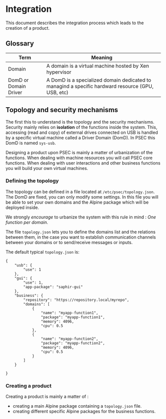 # Integration

This document describes the integration process which leads to the creation of a product.

## Glossary

| Term | Meaning |
|--|--|
| Domain | A domain is a virtual machine hosted by Xen hypervisor |
| DomD or Domain Driver | A DomD is a specialized domain dedicated to managind a specific hardward resource (GPU, USB, etc) |

## Topology and security mechanisms

The first this to understand is the topology and the security mechanisms. Security mainly relies on **isolation** of the functions inside the system.
This, accessing (read and copy) of external drives connected on USB is handled by a specific virtual machine called a Driver Domain (DomD). In PSEC this DomD is named `sys-usb`.

Designing a product upon PSEC is mainly a matter of urbanization of the functions. When dealing with machine resources you will call PSEC core functions. When dealing with user interactions and other business functions you will build your own virtual machines.

### Defining the topology

The topology can be defined in a file located at `/etc/psec/topology.json`. The DomD are fixed, you can only modify some settings. In this file you will be able to set your own domains and the Alpine package which will be deployed inside.

We strongly *encourage* to urbanize the system with this rule in mind : *One function per domain*.

The file `topology.json` lets you to define the domains list and the relations between them, in the case you want to establish communication channels between your domains or to send/receive messages or inputs.

The default typical `topology.json` is:

```
{
    "usb": {
        "use": 1
    },
    "gui": {
        "use": 1,
        "app-package": "saphir-gui"
    },
    "business": {
        "repository": "https://repository.local/myrepo",
        "domains": [
            {
                "name": "myapp-function1",
                "package": "myapp-function1",
                "memory": 4096,
                "cpu": 0.5
            },
            {
                "name": "myapp-function2",
                "package": "myapp-function2",
                "memory": 4096,
                "cpu": 0.5
            }
        ]
    }

}
```

### Creating a product

Creating a product is mainly a matter of :
- creating a main Alpine package containing a `topology.json` file.
- creating different specific Alpine packages for the business functions.
